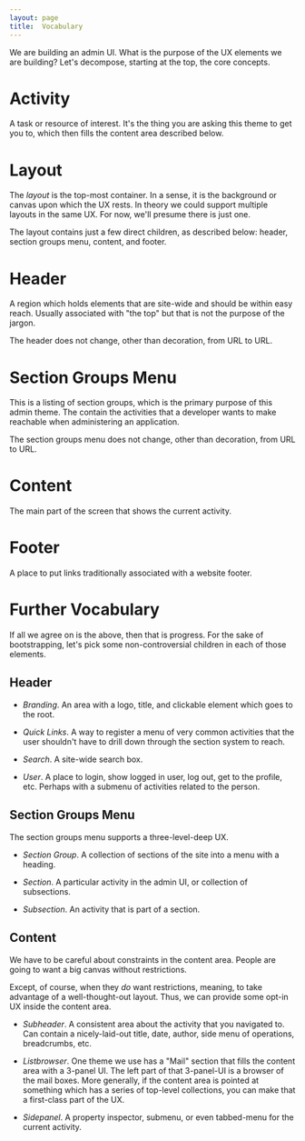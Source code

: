 ```yaml
---
layout: page
title:  Vocabulary
---
```


We are building an admin UI. What is the purpose of the UX elements we 
are building? Let's decompose, starting at the top, the core concepts.

# Activity

A task or resource of interest. It's the thing you are asking this 
theme to get you to, which then fills the content area described below.

# Layout

The *layout* is the top-most container. In a sense, it is the 
background or canvas upon which the UX rests. In theory we could 
support multiple layouts in the same UX. For now, we'll presume there 
is just one.

The layout contains just a few direct children, as described below: 
header, section groups menu, content, and footer.

# Header

A region which holds elements that are site-wide and should be within 
easy reach. Usually associated with "the top" but that is not the 
purpose of the jargon.

The header does not change, other than decoration, from URL to URL.

# Section Groups Menu

This is a listing of section groups, which is the primary purpose of 
this admin theme. The contain the activities that a developer wants to 
make reachable when administering an application.

The section groups menu does not change, other than decoration, from URL
to URL.

# Content

The main part of the screen that shows the current activity.

# Footer

A place to put links traditionally associated with a website footer.

# Further Vocabulary

If all we agree on is the above, then that is progress. For the sake of
bootstrapping, let's pick some non-controversial children in each of 
those elements.

## Header

- *Branding*. An area with a logo, title, and clickable element
 which goes to the root.

- *Quick Links*. A way to register a menu of very common 
activities that the user shouldn't have to drill down through the 
section system to reach.

- *Search*. A site-wide search box.

- *User*. A place to login, show logged in user, log out, get 
to the profile, etc. Perhaps with a submenu of activities related to 
the person.

## Section Groups Menu

The section groups menu supports a three-level-deep UX.

- *Section Group*. A collection of sections of the site into a menu 
with a heading.

- *Section*. A particular activity in the admin UI, or collection of 
subsections.

- *Subsection*. An activity that is part of a section.

## Content

We have to be careful about constraints in the content area. People are
going to want a big canvas without restrictions.
 
Except, of course, when they *do* want restrictions, meaning, to take 
advantage of a well-thought-out layout. Thus, we can provide some 
opt-in UX inside the content area.

- *Subheader*. A consistent area about the activity that 
you navigated to. Can contain a nicely-laid-out title, date, author, 
side menu of operations, breadcrumbs, etc.

- *Listbrowser*. One theme we use has a "Mail" section that fills the 
content area with a 3-panel UI. The left part of that 3-panel-UI is a 
browser of the mail boxes. More generally, if the content area is 
pointed at something which has a series of top-level collections, you 
can make that a first-class part of the UX.

- *Sidepanel*. A property inspector, submenu, or even tabbed-menu for the
current activity.
